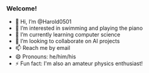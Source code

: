 ### Welcome! 
- 👋 Hi, I’m @Harold0501
- 👀 I’m interested in swimming and playing the piano
- 🌱 I’m currently learning computer science
- 💞️ I’m looking to collaborate on AI projects
- 📫 Reach me by email
- 😄 Pronouns: he/him/his
- ⚡ Fun fact: I'm also an amateur physics enthusiast!

<!---
Harold0501/Harold0501 is a ✨ special ✨ repository because its `README.md` (this file) appears on your GitHub profile.
You can click the Preview link to take a look at your changes.
--->
